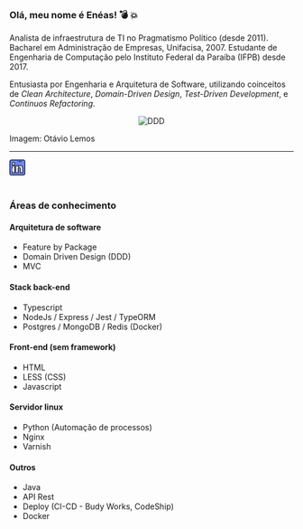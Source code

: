 ### Olá, meu nome é Enéas! :bomb: :collision:

Analista de infraestrutura de TI no Pragmatismo Político (desde 2011). Bacharel em Administração de Empresas, Unifacisa, 2007. Estudante de Engenharia de Computação pelo Instituto Federal da Paraíba (IFPB) desde 2017.

Entusiasta por Engenharia e Arquitetura de Software, utilizando coinceitos de _Clean Architecture_, _Domain-Driven Design_, _Test-Driven Development_, e _Continuos Refactoring_.

<p align="center">
<img alt="DDD" width="550px" height="550px" src="https://raw.githubusercontent.com/venzel/venzel/master/images/clean.svg" />
</p>

Imagem: Otávio Lemos

<hr>
<a href="https://www.linkedin.com/in/venzel/">
  <img alt="Enéas Almeida | Linkedin" width="28px" height="28px" src="https://raw.githubusercontent.com/leftabn/leftabn/master/Icons/linkedin.svg" />
</a><br><br>

### Áreas de conhecimento

#### Arquitetura de software

-   Feature by Package
-   Domain Driven Design (DDD)
-   MVC

#### Stack back-end

-   Typescript
-   NodeJs / Express / Jest / TypeORM
-   Postgres / MongoDB / Redis (Docker)

#### Front-end (sem framework)

-   HTML
-   LESS (CSS)
-   Javascript

#### Servidor linux

-   Python (Automação de processos)
-   Nginx
-   Varnish

#### Outros

-   Java
-   API Rest
-   Deploy (CI-CD - Budy Works, CodeShip)
-   Docker
